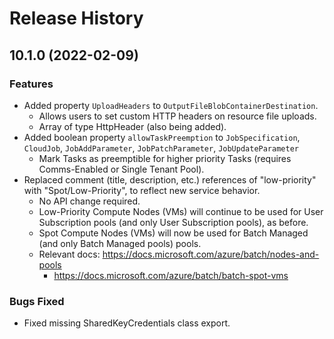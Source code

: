 # Release History

## 10.1.0 (2022-02-09)

### Features

- Added property `UploadHeaders` to `OutputFileBlobContainerDestination`.
  - Allows users to set custom HTTP headers on resource file uploads.
  - Array of type HttpHeader (also being added).
- Added boolean property `allowTaskPreemption` to `JobSpecification`, `CloudJob`, `JobAddParameter`, `JobPatchParameter`, `JobUpdateParameter`
  - Mark Tasks as preemptible for higher priority Tasks (requires Comms-Enabled or Single Tenant Pool).
- Replaced comment (title, description, etc.) references of "low-priority" with "Spot/Low-Priority", to reflect new service behavior.
  - No API change required.
  - Low-Priority Compute Nodes (VMs) will continue to be used for User Subscription pools (and only User Subscription pools), as before.
  - Spot Compute Nodes (VMs) will now be used for Batch Managed (and only Batch Managed pools) pools.
  - Relevant docs:
      <https://docs.microsoft.com/azure/batch/nodes-and-pools>
    - <https://docs.microsoft.com/azure/batch/batch-spot-vms>


### Bugs Fixed
- Fixed missing SharedKeyCredentials class export.

